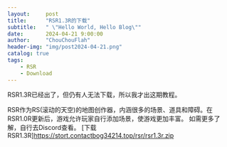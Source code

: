 ```yaml
---
layout:     post
title:      "RSR1.3R的下载"
subtitle:   " \"Hello World, Hello Blog\""
date:       2024-04-21 9:00:00
author:     "ChouChouFlah"
header-img: "img/post2024-04-21.png"
catalog: true
tags:
    - RSR
    - Download
---
```


RSR1.3R已经出了，但仍有人无法下载，所以我才出这期教程。

RSR作为RS(滚动的天空)的地图创作器，内涵很多的场景、道具和障碍。在RSR1.0R更新后，游戏允许玩家自行添加场景，使游戏更加丰富。
如需更多了解，自行去Discord查看。
[下载RSR1.3R]https://stort.contactbog34214.top/rsr/rsr1.3r.zip
